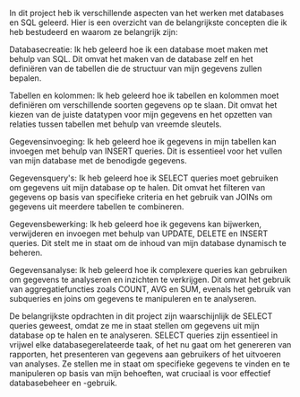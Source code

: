 In dit project heb ik verschillende aspecten van het werken met databases en SQL geleerd. Hier is een overzicht van de belangrijkste concepten die ik heb bestudeerd en waarom ze belangrijk zijn:

Databasecreatie: Ik heb geleerd hoe ik een database moet maken met behulp van SQL. Dit omvat het maken van de database zelf en het definiëren van de tabellen die de structuur van mijn gegevens zullen bepalen.

Tabellen en kolommen: Ik heb geleerd hoe ik tabellen en kolommen moet definiëren om verschillende soorten gegevens op te slaan. Dit omvat het kiezen van de juiste datatypen voor mijn gegevens en het opzetten van relaties tussen tabellen met behulp van vreemde sleutels.

Gegevensinvoeging: Ik heb geleerd hoe ik gegevens in mijn tabellen kan invoegen met behulp van INSERT queries. Dit is essentieel voor het vullen van mijn database met de benodigde gegevens.

Gegevensquery's: Ik heb geleerd hoe ik SELECT queries moet gebruiken om gegevens uit mijn database op te halen. Dit omvat het filteren van gegevens op basis van specifieke criteria en het gebruik van JOINs om gegevens uit meerdere tabellen te combineren.

Gegevensbewerking: Ik heb geleerd hoe ik gegevens kan bijwerken, verwijderen en invoegen met behulp van UPDATE, DELETE en INSERT queries. Dit stelt me in staat om de inhoud van mijn database dynamisch te beheren.

Gegevensanalyse: Ik heb geleerd hoe ik complexere queries kan gebruiken om gegevens te analyseren en inzichten te verkrijgen. Dit omvat het gebruik van aggregatiefuncties zoals COUNT, AVG en SUM, evenals het gebruik van subqueries en joins om gegevens te manipuleren en te analyseren.

De belangrijkste opdrachten in dit project zijn waarschijnlijk de SELECT queries geweest, omdat ze me in staat stellen om gegevens uit mijn database op te halen en te analyseren. SELECT queries zijn essentieel in vrijwel elke databasegerelateerde taak, of het nu gaat om het genereren van rapporten, het presenteren van gegevens aan gebruikers of het uitvoeren van analyses. Ze stellen me in staat om specifieke gegevens te vinden en te manipuleren op basis van mijn behoeften, wat cruciaal is voor effectief databasebeheer en -gebruik.





